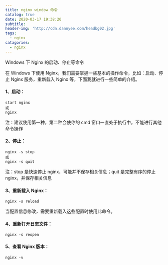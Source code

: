 ```yaml
---
title: nginx window 命令
catalog: true
date: 2020-03-17 19:38:20
subtitle:
header-img: 'http://cdn.dannyee.com/headbg02.jpg'
tags:
  - nginx
catagories:
  - nginx
---
```


Windows 下 Nginx 的启动、停止等命令

在 Windows 下使用 Nginx，我们需要掌握一些基本的操作命令，比如：启动、停止 Nginx 服务，重新载入 Nginx 等，下面我就进行一些简单的介绍。

#### 1、启动：

```
start nginx
或
nginx
```

注：建议使用第一种，第二种会使你的 cmd 窗口一直处于执行中，不能进行其他命令操作

#### 2、停止：

```
nginx -s stop
或
nginx -s quit
```

注：stop 是快速停止 nginx，可能并不保存相关信息；quit 是完整有序的停止 nginx，并保存相关信息

#### 3、重新载入 Nginx：

```
nginx -s reload
```

当配置信息修改，需要重新载入这些配置时使用此命令。

#### 4、重新打开日志文件：

```
nginx -s reopen
```

#### 5、查看 Nginx 版本：

```
nginx -v
```
